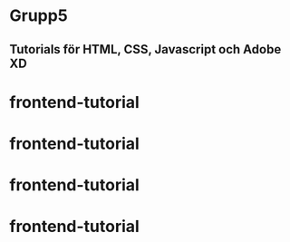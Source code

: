 # Grupp5
## Tutorials för HTML, CSS, Javascript och Adobe XD
# frontend-tutorial
# frontend-tutorial
# frontend-tutorial
# frontend-tutorial
